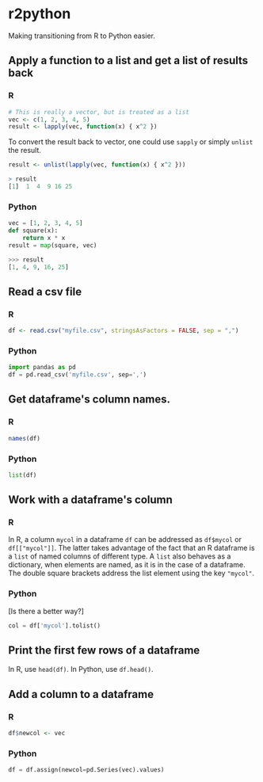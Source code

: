# r2python
Making transitioning from R to Python easier. 

## Apply a function to a list and get a list of results back

### R
```r
# This is really a vector, but is treated as a list
vec <- c(1, 2, 3, 4, 5)
result <- lapply(vec, function(x) { x^2 })
```
To convert the result back to vector, one could use `sapply` or simply `unlist` the result.
```r
result <- unlist(lapply(vec, function(x) { x^2 }))

> result
[1]  1  4  9 16 25
```

### Python
```python
vec = [1, 2, 3, 4, 5]
def square(x):
    return x * x
result = map(square, vec)

>>> result
[1, 4, 9, 16, 25]
```

## Read a csv file

### R
```r
df <- read.csv("myfile.csv", stringsAsFactors = FALSE, sep = ",")
```

### Python
```python
import pandas as pd
df = pd.read_csv('myfile.csv', sep=',')
```

## Get dataframe's column names.

### R
```r
names(df)
```

### Python
```python
list(df)
```

## Work with a dataframe's column

### R
In R, a column `mycol` in a dataframe `df` can be addressed as `df$mycol` or `df[["mycol"]]`. The latter takes advantage of the fact that an R dataframe is a `list` of named columns of different type. A `list` also behaves as a dictionary, when elements are named, as it is in the case of a dataframe. The double square brackets address the list element using the key `"mycol"`. 

### Python
\[Is there a better way?\]
```python
col = df['mycol'].tolist()
```

## Print the first few rows of a dataframe

In R, use `head(df)`. In Python, use `df.head()`.

## Add a column to a dataframe

### R
```r
df$newcol <- vec
```

### Python
```python
df = df.assign(newcol=pd.Series(vec).values)
```
